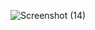 ![Screenshot (14)](https://user-images.githubusercontent.com/102345521/161474341-538fa5a5-04ef-412b-9055-aaab2bee969e.png)
